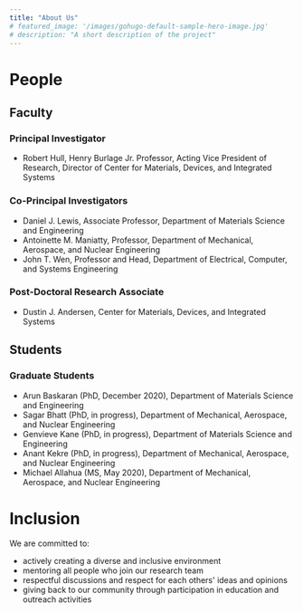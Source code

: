 ```yaml
---
title: "About Us"
# featured_image: '/images/gohugo-default-sample-hero-image.jpg'
# description: "A short description of the project"
---
```

# People
## Faculty
### Principal Investigator 
- Robert Hull,
Henry Burlage Jr. Professor, Acting Vice President of Research, Director of Center for Materials, Devices, and Integrated Systems

### Co-Principal Investigators
- Daniel J. Lewis, Associate Professor, Department of Materials Science and Engineering
- Antoinette M. Maniatty, Professor, Department of Mechanical, Aerospace, and Nuclear Engineering
- John T. Wen, Professor and Head, Department of Electrical, Computer, and Systems Engineering

### Post-Doctoral Research Associate 
- Dustin J. Andersen, Center for Materials, Devices, and Integrated Systems

## Students
### Graduate Students
- Arun Baskaran (PhD, December 2020), Department of Materials Science and Engineering
- Sagar Bhatt (PhD, in progress), Department of Mechanical, Aerospace, and Nuclear Engineering
- Genvieve Kane (PhD, in progress), Department of Materials Science and Engineering
- Anant Kekre (PhD, in progress), Department of Mechanical, Aerospace, and Nuclear Engineering
- Michael Allahua (MS, May 2020), Department of Mechanical, Aerospace, and Nuclear Engineering

# Inclusion

We are committed to:
- actively creating a diverse and inclusive environment
- mentoring all people who join our research team
- respectful discussions and respect for each others' ideas and opinions
- giving back to our community through participation in education and outreach activities

